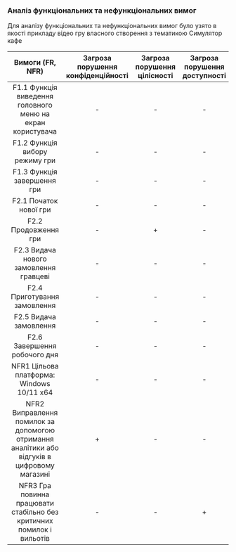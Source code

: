 ### Аналіз функціональних та нефункціональних вимог

Для аналізу функціональних та нефункціональних вимог було узято в якості прикладу відео гру власного створення з тематикою Симулятор кафе

|                                       Вимоги (FR, NFR)                                      | Загроза порушення конфіденційності | Загроза порушення цілісності | Загроза порушення доступності |
|:-------------------------------------------------------------------------------------------:|:----------------------------------:|:----------------------------:|:-----------------------------:|
|                  F1.1 Функція виведення головного меню на екран користувача                 |                  -                 |               -              |               -               |
|                                F1.2 Функція вибору режиму гри                               |                  -                 |               -              |               -               |
|                                 F1.3 Функція завершення гри                                 |                  -                 |               -              |               -               |
|                                    F2.1 Початок нової гри                                   |                  -                 |               -              |               -               |
|                                     F2.2 Продовження гри                                    |                  -                 |               +              |               -               |
|                            F2.3 Видача нового замовлення гравцеві                           |                  -                 |               -              |               -               |
|                                 F2.4 Приготування замовлення                                |                  -                 |               -              |               -               |
|                                    F2.5 Видача замовлення                                   |                  -                 |               -              |               -               |
|                                 F2.6 Завершення робочого дня                                |                  -                 |               -              |               -               |
|                          NFR1 Цільова платформа: Windows 10/11 x64                          |                  -                 |               -              |               -               |
| NFR2 Виправлення помилок за допомогою отримання аналітики або відгуків в цифровому магазині |                  +                 |               -              |               -               |
|            NFR3 Гра повинна працювати стабільно без критичних помилок і вильотів            |                  -                 |               -              |               +               |


